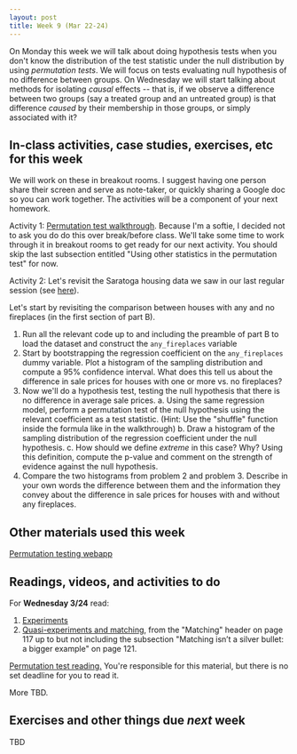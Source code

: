 ```yaml
---
layout: post
title: Week 9 (Mar 22-24)
---
```


On Monday this week we will talk about doing hypothesis tests when you don't know the distribution of the test statistic under the null distribution by using *permutation tests*.
We will focus on tests evaluating null hypothesis of no difference between groups.
On Wednesday we will start talking about methods for isolating *causal* effects -- that is, if we observe a difference between two groups (say a treated group and an untreated group)
is that difference *caused* by their membership in those groups, or simply associated with it?

##  In-class activities, case studies, exercises, etc for this week

We will work on these in breakout rooms. I suggest having one person share their screen and serve as note-taker, 
or quickly sharing a Google doc so you can work together. The activities will be a component of your next homework.

Activity 1: [Permutation test walkthrough](https://github.com/jaredsmurray/learnR/blob/master/titanic/titanic_permtest.md). Because I'm a softie, I decided not to ask you do 
do this over break/before class. We'll take some time to work through it in breakout rooms to get ready for our next activity. You should skip the last subsection entitled "Using other statistics in the permutation test" for now.

Activity 2: Let's revisit the Saratoga housing data we saw in our last regular session (see [here](../files/dummies)).

  Let's start by revisiting the comparison between houses with any and no fireplaces (in the first section of part B). 
  1. Run all the relevant code up to and including the preamble of part B to load the dataset and construct the `any_fireplaces` variable
  2. Start by bootstrapping the regression coefficient on the `any_fireplaces` dummy variable. Plot a histogram of the sampling distribution and compute a 95% confidence interval. What does this tell us about the difference in sale prices for houses with one or more vs. no fireplaces?
  3. Now we'll do a hypothesis test, testing the null hypothesis that there is no difference in average sale prices.
      a. Using the same regression model, perform a permutation test of the null hypothesis using the relevant coefficient as a test statistic. (Hint: Use the "shuffle" function inside the formula like in the walkthrough)
      b. Draw a histogram of the sampling distribution of the regression coefficient under the null hypothesis.
      c. How should we define *extreme* in this case? Why? Using this definition, compute the p-value and comment on the strength of evidence against the null hypothesis.
  4. Compare the two histograms from problem 2 and problem 3. Describe in your own words the difference between them and the information they convey about the difference in sale prices for houses with and without any fireplaces. 



## Other materials used this week

[Permutation testing webapp](https://istats.shinyapps.io/PermDist_2samples/)

## Readings, videos, and activities to do

For **Wednesday 3/24** read:
1. [Experiments](../files/11_experiments.pdf)
2. [Quasi-experiments and matching](../files/12_quasi_experiments_matching.pdf), from the "Matching" header on page 117 up to but not including the subsection "Matching isn’t a silver bullet: a bigger example" on page 121.

[Permutation test reading.](../files/permutation_tests.pdf) You're responsible for this material, but there is no set deadline for you to read it.

More TBD.


## Exercises and other things due *next* week

TBD
